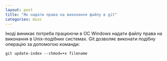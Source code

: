 ```yaml
---
layout: post
title: "Як надати права на виконання файлу в git"
categories: misc
---
```


Іноді виникає потреба працюючи в ОС Windows надати файлу права на виконання в Unix-подібних системах. Git дозволяє виконати подібну операцію за допомогою команди:

```shell
git update-index --chmod=+x filename
```
